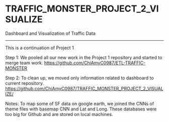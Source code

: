 # TRAFFIC_MONSTER_PROJECT_2_VISUALIZE
Dashboard and Visualization of Traffic Data

---------------------------------------------------------------------------------------------
This is a continuation of Project 1 

Step 1: We pooled all our new work in the Project 1 repository and started to merge team work.
https://github.com/ChiAmyC0987/ETL-TRAFFIC-MONSTER

Step 2: To clean up, we moved only information related to dashboard to current repository.
https://github.com/ChiAmyC0987/TRAFFIC_MONSTER_PROJECT_2_VISUALIZE/

Notes: To map some of SF data on google earth, we joined the CNNs of theme files with basemap CNN and Lat and Long. 
These databases were too big for Github and are stored on local machines.
